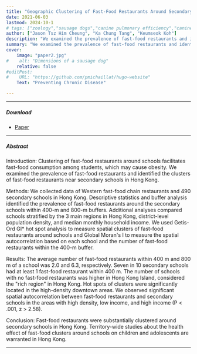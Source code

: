 ```yaml
---
title: "Geographic Clustering of Fast-Food Restaurants Around Secondary Schools in Hong Kong" 
date: 2021-06-03
lastmod: 2024-10-1
# tags: ["zoology","sausage dogs","canine pulmonary efficiency","canine science","experimental zoology"]
author: ["Jason Tsz Him Cheung", "Ka Chung Tang", "Keumseok Koh"]
description: "We examined the prevalence of fast-food restaurants and identified the clusters of fast-food restaurants near secondary schools in Hong Kong." 
summary: "We examined the prevalence of fast-food restaurants and identified the clusters of fast-food restaurants near secondary schools in Hong Kong." 
cover:
    image: "paper2.jpg"
#    alt: "Dimensions of a sausage dog"
    relative: false
#editPost:
#    URL: "https://github.com/pmichaillat/hugo-website"
    Text: "Preventing Chronic Disease"

---
```


---

##### Download

+ [Paper](paper2.pdf)
<!-- + [Online appendix](appendix2.pdf)
+ [Code and data](https://github.com/pmichaillat/wunk) -->

---

##### Abstract

Introduction: Clustering of fast-food restaurants around schools facilitates fast-food consumption among students, which may cause obesity. We examined the prevalence of fast-food restaurants and identified the clusters of fast-food restaurants near secondary schools in Hong Kong.

Methods: We collected data of Western fast-food chain restaurants and 490 secondary schools in Hong Kong. Descriptive statistics and buffer analysis identified the prevalence of fast-food restaurants around the secondary schools within 400-m and 800-m buffers. Additional analyses compared schools stratified by the 3 main regions in Hong Kong, district-level population density, and median monthly household income. We used Getis-Ord GI* hot spot analysis to measure spatial clusters of fast-food restaurants around schools and Global Moran's I to measure the spatial autocorrelation based on each school and the number of fast-food restaurants within the 400-m buffer.

Results: The average number of fast-food restaurants within 400 m and 800 m of a school was 2.0 and 6.3, respectively. Seven in 10 secondary schools had at least 1 fast-food restaurant within 400 m. The number of schools with no fast-food restaurants was higher in Hong Kong Island, considered the "rich region" in Hong Kong. Hot spots of clusters were significantly located in the high-density downtown areas. We observed significant spatial autocorrelation between fast-food restaurants and secondary schools in the areas with high density, low income, and high income (P < .001, z > 2.58).

Conclusion: Fast-food restaurants were substantially clustered around secondary schools in Hong Kong. Territory-wide studies about the health effect of fast-food clusters around schools on children and adolescents are warranted in Hong Kong.

---

<!--
##### Figure: Hot spot analysis of fast-food restaurants near secondary schools in Hong Kong, by A, region, B, population density, and C, income.

[](paper2.jpg)

---

##### Citation

Cheung, JTH., Tang, KC., & Koh, K. (2021). Geographic Clustering of Fast-Food Restaurants Around Secondary Schools in Hong Kong. Preventing Chronic Disease, 18, E56. PMID:34081576. [IF: 4.4]

```BibTeX
@article{PI04,
author = {Cheung, JTH., Tang, KC., & Koh, K. },
year = {2021},
title ={Geographic Clustering of Fast-Food Restaurants Around Secondary Schools in Hong Kong.},
journal = {Preventing Chronic Disease},
volume = {18},
# number = {2},
pages = {E56},
url = {https://www.cdc.gov/pcd/issues/2021/20_0601.htm}}
```

---

##### Related material

+ [Presentation slides](presentation2.pdf)
+ [Wikipedia entry](https://en.wikipedia.org/wiki/The_Finer_Points_of_Sausage_Dogs)

-->
